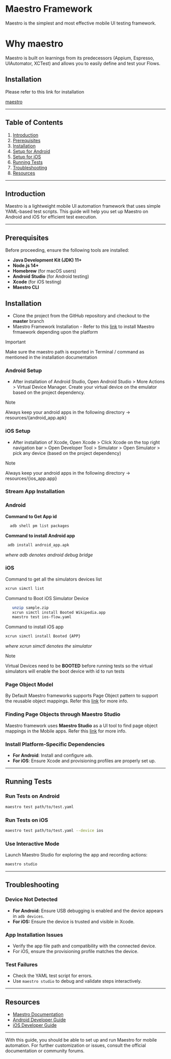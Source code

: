 # Maestro Framework
Maestro is the simplest and most effective mobile UI testing framework.

# Why maestro
Maestro is built on learnings from its predecessors (Appium, Espresso, UIAutomator, XCTest) and allows you to easily define and test your Flows.

## Installation

Please refer to this link for installation

[maestro](https://maestro.mobile.dev/getting-started/installing-maestro)

---

## Table of Contents
1. [Introduction](#introduction)  
2. [Prerequisites](#prerequisites)  
3. [Installation](#installation)  
4. [Setup for Android](#android)  
5. [Setup for iOS](#ios)  
6. [Running Tests](#running-tests)  
7. [Troubleshooting](#troubleshooting)  
8. [Resources](#resources)  

---

## Introduction

Maestro is a lightweight mobile UI automation framework that uses simple YAML-based test scripts. This guide will help you set up Maestro on Android and iOS for efficient test execution.

---

## Prerequisites

Before proceeding, ensure the following tools are installed:

- **Java Development Kit (JDK) 11+**  
- **Node.js 14+**  
- **Homebrew** (for macOS users)  
- **Android Studio** (for Android testing)  
- **Xcode** (for iOS testing)  
- **Maestro CLI**  

## Installation

- Clone the project from the GitHub repository and checkout to the **master** branch
- Maestro Framework Installation - Refer to this [link](https://maestro.mobile.dev/getting-started/installing-maestro) to install Maestro frmaework depending upon the platform

> [!IMPORTANT]
> Make sure the maestro path is exported in Terminal / command as mentioned in the installation documentation


### Android Setup
- After installation of Android Studio, Open Android Studio > More Actions > Virtual Device Manager. Create your virtual device on the emulator based on the project dependency.

> [!NOTE]
> Always keep your android apps in the following directory -> resources/{android_app.apk}

### iOS Setup
- After installation of Xcode, Open Xcode > Click Xcode on the top right navigation bar > Open Developer Tool > Simulator > Open Simulator > pick any device (based on the project dependency)

> [!NOTE]
> Always keep your android apps in the following directory -> resources/{ios_app.app}


### Stream App Installation

### Android
**Command to Get App id**
```bash
  adb shell pm list packages
```
**Command to install Android app**
```bash
 adb install android_app.apk
```
_where adb denotes android debug bridge_

### iOS
Command to get all the simulators devices list
```bash
xcrun simctl list
```
Command to Boot iOS Simulator Device
```bash
   unzip sample.zip
   xcrun simctl install Booted Wikipedia.app
   maestro test ios-flow.yaml
```
Command to install iOS app
```bash
xcrun simctl install Booted {APP}
```
_where xcrun simctl denotes the simulator_

> [!NOTE]
> Virtual Devices need to be **BOOTED** before running tests so the virtual simulators will enable the boot device with id to run tests 

### Page Object Model
By Default Maestro frameworks supports Page Object pattern to support the reusable object mappings. Refer this [link](https://maestro.mobile.dev/examples/page-object-model) for more info.

### Finding Page Objects through Maestro Studio
Maestro framework uses **Maestro Studio** as a UI tool to find page object mappings in the Mobile apps. Refer this [link](https://maestro.mobile.dev/getting-started/maestro-studio) for more info.

### Install Platform-Specific Dependencies
- **For Android**: Install and configure `adb`.  
- **For iOS**: Ensure Xcode and provisioning profiles are properly set up.

---

## Running Tests

### Run Tests on Android
```bash
maestro test path/to/test.yaml
```

### Run Tests on iOS
```bash
maestro test path/to/test.yaml --device ios
```

### Use Interactive Mode
Launch Maestro Studio for exploring the app and recording actions:
```bash
maestro studio
```

---

## Troubleshooting

### Device Not Detected
- **For Android:** Ensure USB debugging is enabled and the device appears in `adb devices`.  
- **For iOS:** Ensure the device is trusted and visible in Xcode.

### App Installation Issues
- Verify the app file path and compatibility with the connected device.  
- For iOS, ensure the provisioning profile matches the device.

### Test Failures
- Check the YAML test script for errors.  
- Use `maestro studio` to debug and validate steps interactively.

---

## Resources

- [Maestro Documentation](https://maestro.mobile.dev/docs)  
- [Android Developer Guide](https://developer.android.com)  
- [iOS Developer Guide](https://developer.apple.com)  

---

With this guide, you should be able to set up and run Maestro for mobile automation. For further customization or issues, consult the official documentation or community forums.
```

